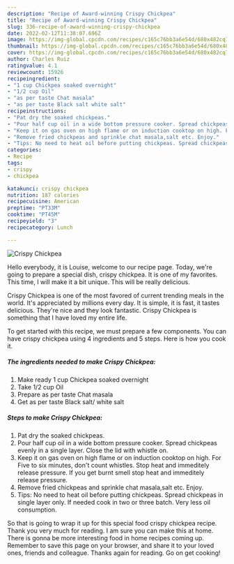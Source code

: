 ```yaml
---
description: "Recipe of Award-winning Crispy Chickpea"
title: "Recipe of Award-winning Crispy Chickpea"
slug: 336-recipe-of-award-winning-crispy-chickpea
date: 2022-02-12T11:38:07.696Z
image: https://img-global.cpcdn.com/recipes/c165c76bb3a6e54d/680x482cq70/crispy-chickpea-recipe-main-photo.jpg
thumbnail: https://img-global.cpcdn.com/recipes/c165c76bb3a6e54d/680x482cq70/crispy-chickpea-recipe-main-photo.jpg
cover: https://img-global.cpcdn.com/recipes/c165c76bb3a6e54d/680x482cq70/crispy-chickpea-recipe-main-photo.jpg
author: Charles Ruiz
ratingvalue: 4.1
reviewcount: 15926
recipeingredient:
- "1 cup Chickpea soaked overnight"
- "1/2 cup Oil"
- "as per taste Chat masala"
- "as per taste Black salt white salt"
recipeinstructions:
- "Pat dry the soaked chickpeas."
- "Pour half cup oil in a wide bottom pressure cooker. Spread chickpeas evenly in a single layer. Close the lid with whistle on."
- "Keep it on gas oven on high flame or on induction cooktop on high. For Five to six minutes, don&#39;t count whistles. Stop heat and immeditely release pressure. If you get burnt smell stop heat and immeditely release pressure."
- "Remove fried chickpeas and sprinkle chat masala,salt etc. Enjoy."
- "Tips: No need to heat oil before putting chickpeas. Spread chickpeas in single layer only. If needed cook in two or three batch. Very less oil consumption."
categories:
- Recipe
tags:
- crispy
- chickpea

katakunci: crispy chickpea 
nutrition: 187 calories
recipecuisine: American
preptime: "PT33M"
cooktime: "PT45M"
recipeyield: "3"
recipecategory: Lunch

---
```



![Crispy Chickpea](https://img-global.cpcdn.com/recipes/c165c76bb3a6e54d/680x482cq70/crispy-chickpea-recipe-main-photo.jpg)

Hello everybody, it is Louise, welcome to our recipe page. Today, we're going to prepare a special dish, crispy chickpea. It is one of my favorites. This time, I will make it a bit unique. This will be really delicious.

Crispy Chickpea is one of the most favored of current trending meals in the world. It's appreciated by millions every day. It is simple, it is fast, it tastes delicious. They're nice and they look fantastic. Crispy Chickpea is something that I have loved my entire life.




To get started with this recipe, we must prepare a few components. You can have crispy chickpea using 4 ingredients and 5 steps. Here is how you cook it.

<!--inarticleads1-->

##### The ingredients needed to make Crispy Chickpea:

1. Make ready 1 cup Chickpea soaked overnight
1. Take 1/2 cup Oil
1. Prepare as per taste Chat masala
1. Get as per taste Black salt/ white salt




<!--inarticleads2-->

##### Steps to make Crispy Chickpea:

1. Pat dry the soaked chickpeas.
1. Pour half cup oil in a wide bottom pressure cooker. Spread chickpeas evenly in a single layer. Close the lid with whistle on.
1. Keep it on gas oven on high flame or on induction cooktop on high. For Five to six minutes, don&#39;t count whistles. Stop heat and immeditely release pressure. If you get burnt smell stop heat and immeditely release pressure.
1. Remove fried chickpeas and sprinkle chat masala,salt etc. Enjoy.
1. Tips: No need to heat oil before putting chickpeas. Spread chickpeas in single layer only. If needed cook in two or three batch. Very less oil consumption.




So that is going to wrap it up for this special food crispy chickpea recipe. Thank you very much for reading. I am sure you can make this at home. There is gonna be more interesting food in home recipes coming up. Remember to save this page on your browser, and share it to your loved ones, friends and colleague. Thanks again for reading. Go on get cooking!
